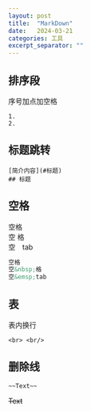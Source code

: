 ```yaml
---
layout: post
title:  "MarkDown"
date:   2024-03-21
categories: 工具
excerpt_separator: ""
---
```


## 排序段
序号加点加空格 
```
1. 
2. 
```


## 标题跳转
```
[简介内容](#标题)  
## 标题
```

## 空格
空格  
空&nbsp;格  
空&emsp;tab
```MarkDown
空格  
空&nbsp;格  
空&emsp;tab
```


## 表
表内换行 
```
<br> <br/>
```

## 删除线
```
~~Text~~
```
~~Text~~